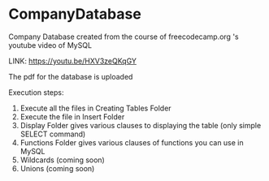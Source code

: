 # CompanyDatabase
Company Database created from the course of freecodecamp.org 's youtube video of MySQL

LINK: https://youtu.be/HXV3zeQKqGY 

The pdf for the database is uploaded 

Execution steps:
1. Execute all the files in Creating Tables Folder
2. Execute the file in Insert Folder
3. Display Folder gives various clauses to displaying the table (only simple SELECT command)
4. Functions Folder gives various clauses of functions you can use in MySQL 
5. Wildcards (coming soon)
6. Unions (coming soon)
